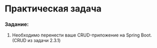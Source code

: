 # Практическая задача
### Задание:
1. Необходимо перенести ваше CRUD-приложение на Spring Boot. (CRUD из задачи 2.3.1)